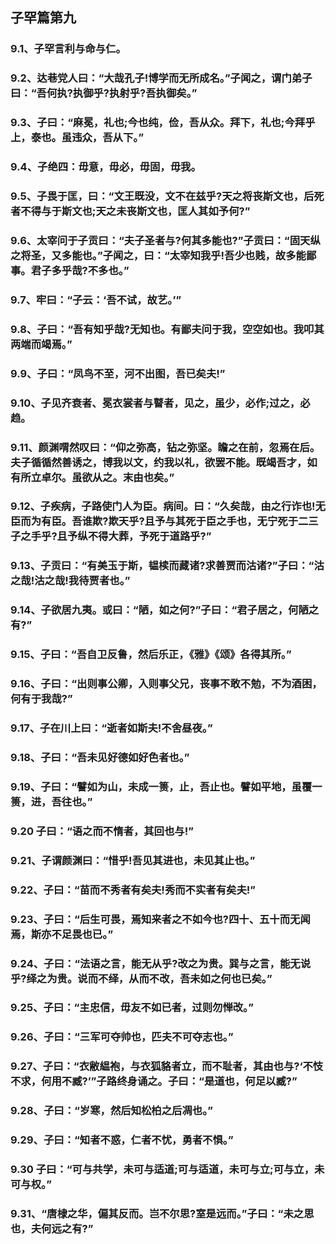 ## 子罕篇第九


### 9.1、子罕言利与命与仁。

### 9.2、达巷党人曰：“大哉孔子!博学而无所成名。”子闻之，谓门弟子曰：“吾何执?执御乎?执射乎?吾执御矣。”

### 9.3、子曰：“麻冕，礼也;今也纯，俭，吾从众。拜下，礼也;今拜乎上，泰也。虽违众，吾从下。”

### 9.4、子绝四：毋意，毋必，毋固，毋我。

### 9.5、子畏于匡，曰：“文王既没，文不在兹乎?天之将丧斯文也，后死者不得与于斯文也;天之未丧斯文也，匡人其如予何?”

### 9.6、太宰问于子贡曰：“夫子圣者与?何其多能也?”子贡曰：“固天纵之将圣，又多能也。”子闻之，曰：“太宰知我乎!吾少也贱，故多能鄙事。君子多乎哉?不多也。”

### 9.7、牢曰：“子云：‘吾不试，故艺。’”

### 9.8、子曰：“吾有知乎哉?无知也。有鄙夫问于我，空空如也。我叩其两端而竭焉。”

### 9.9、子曰：“凤鸟不至，河不出图，吾已矣夫!”

### 9.10、子见齐衰者、冕衣裳者与瞽者，见之，虽少，必作;过之，必趋。

### 9.11、颜渊喟然叹曰：“仰之弥高，钻之弥坚。瞻之在前，忽焉在后。夫子循循然善诱之，博我以文，约我以礼，欲罢不能。既竭吾才，如有所立卓尔。虽欲从之。末由也矣。”

### 9.12、子疾病，子路使门人为臣。病间。曰：“久矣哉，由之行诈也!无臣而为有臣。吾谁欺?欺天乎?且予与其死于臣之手也，无宁死于二三子之手乎?且予纵不得大葬，予死于道路乎?”

### 9.13、子贡曰：“有美玉于斯，韫椟而藏诸?求善贾而沽诸?”子曰：“沽之哉!沽之哉!我待贾者也。”

### 9.14、子欲居九夷。或曰：“陋，如之何?”子曰：“君子居之，何陋之有?”

### 9.15、子曰：“吾自卫反鲁，然后乐正，《雅》《颂》各得其所。”

### 9.16、子曰：“出则事公卿，入则事父兄，丧事不敢不勉，不为酒困，何有于我哉?”

### 9.17、子在川上曰：“逝者如斯夫!不舍昼夜。”

### 9.18、子曰：“吾未见好德如好色者也。”

### 9.19、子曰：“譬如为山，未成一篑，止，吾止也。譬如平地，虽覆一篑，进，吾往也。”

### 9.20 子曰：“语之而不惰者，其回也与!”

### 9.21、子谓颜渊曰：“惜乎!吾见其进也，未见其止也。”

### 9.22、子曰：“苗而不秀者有矣夫!秀而不实者有矣夫!”

### 9.23、子曰：“后生可畏，焉知来者之不如今也?四十、五十而无闻焉，斯亦不足畏也已。”

### 9.24、子曰：“法语之言，能无从乎?改之为贵。巽与之言，能无说乎?绎之为贵。说而不绎，从而不改，吾未如之何也已矣。”

### 9.25、子曰：“主忠信，毋友不如已者，过则勿惮改。”

### 9.26、子曰：“三军可夺帅也，匹夫不可夺志也。”

### 9.27、子曰：“衣敝緼袍，与衣狐貉者立，而不耻者，其由也与?‘不忮不求，何用不臧?’”子路终身诵之。子曰：“是道也，何足以臧?”

### 9.28、子曰：“岁寒，然后知松柏之后凋也。”

### 9.29、子曰：“知者不惑，仁者不忧，勇者不惧。”

### 9.30 子曰：“可与共学，未可与适道;可与适道，未可与立;可与立，未可与权。”

### 9.31、“唐棣之华，偏其反而。岂不尔思?室是远而。”子曰：“未之思也，夫何远之有?”
